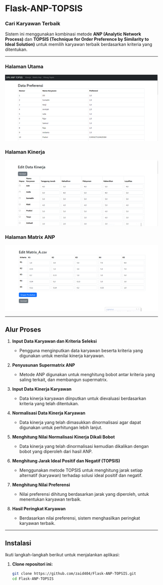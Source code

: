 # Flask-ANP-TOPSIS

### Cari Karyawan Terbaik

Sistem ini menggunakan kombinasi metode **ANP (Analytic Network Process)** dan **TOPSIS (Technique for Order Preference by Similarity to Ideal Solution)** untuk memilih karyawan terbaik berdasarkan kriteria yang ditentukan.

---


### Halaman Utama
[![Preview Video](https://github.com/zaid404/Flask-ANP-TOPSIS/raw/main/index.png)](https://github.com/user-attachments/assets/d717def2-52ca-4b1e-8e4c-c94c4ddc6906)



### Halaman Kinerja
![Halaman Kinerja](https://github.com/zaid404/Flask-ANP-TOPSIS/raw/main/kinerja.png)

### Halaman Matrix ANP
![Halaman Matrix ANP](https://github.com/zaid404/Flask-ANP-TOPSIS/raw/main/matrix.png)

---

## Alur Proses

1. **Input Data Karyawan dan Kriteria Seleksi**
   - Pengguna menginputkan data karyawan beserta kriteria yang digunakan untuk menilai kinerja karyawan.

2. **Penyusunan Supermatrix ANP**
   - Metode ANP digunakan untuk menghitung bobot antar kriteria yang saling terkait, dan membangun supermatrix.

3. **Input Data Kinerja Karyawan**
   - Data kinerja karyawan diinputkan untuk dievaluasi berdasarkan kriteria yang telah ditentukan.

4. **Normalisasi Data Kinerja Karyawan**
   - Data kinerja yang telah dimasukkan dinormalisasi agar dapat digunakan untuk perhitungan lebih lanjut.

5. **Menghitung Nilai Normalisasi Kinerja Dikali Bobot**
   - Data kinerja yang telah dinormalisasi kemudian dikalikan dengan bobot yang diperoleh dari hasil ANP.

6. **Menghitung Jarak Ideal Positif dan Negatif (TOPSIS)**
   - Menggunakan metode TOPSIS untuk menghitung jarak setiap alternatif (karyawan) terhadap solusi ideal positif dan negatif.

7. **Menghitung Nilai Preferensi**
   - Nilai preferensi dihitung berdasarkan jarak yang diperoleh, untuk menentukan karyawan terbaik.

8. **Hasil Peringkat Karyawan**
   - Berdasarkan nilai preferensi, sistem menghasilkan peringkat karyawan terbaik.

---

## Instalasi

Ikuti langkah-langkah berikut untuk menjalankan aplikasi:

1. **Clone repositori ini:**
   ```bash
   git clone https://github.com/zaid404/Flask-ANP-TOPSIS.git
   cd Flask-ANP-TOPSIS
